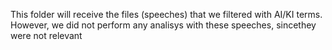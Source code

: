 This folder will receive the files (speeches) that we filtered with AI/KI terms. However, we did not perform any analisys with these speeches, sincethey were not relevant
